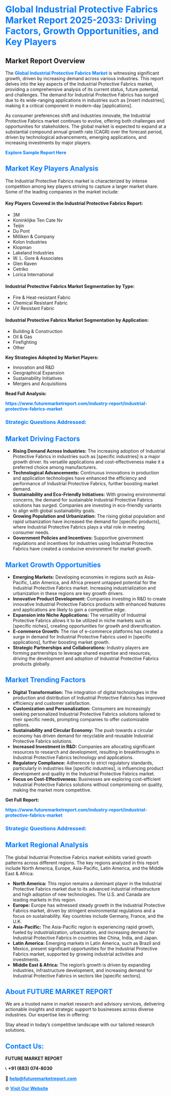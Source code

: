 <h1 style="color: #007BFF;">Global Industrial Protective Fabrics Market Report 2025-2033: Driving Factors, Growth Opportunities, and Key Players</h1>

<section id="overview">
<h2>Market Report Overview</h2>
<p>The <a href="https://www.futuremarketreport.com/industry-report/industrial-protective-fabrics-market" style="color: #007BFF; text-decoration: none;"><strong>Global Industrial Protective Fabrics Market</strong></a> is witnessing significant growth, driven by increasing demand across various industries. This report delves into the key aspects of the Industrial Protective Fabrics market, providing a comprehensive analysis of its current status, future potential, and challenges. The demand for Industrial Protective Fabrics has surged due to its wide-ranging applications in industries such as [insert industries], making it a critical component in modern-day [applications].</p>
<p>As consumer preferences shift and industries innovate, the Industrial Protective Fabrics market continues to evolve, offering both challenges and opportunities for stakeholders. The global market is expected to expand at a substantial compound annual growth rate (CAGR) over the forecast period, driven by technological advancements, emerging applications, and increasing investments by major players.</p>
</section>

<section id="overview">
<p><a href="https://www.futuremarketreport.com/request-sample/reportId=59362" style="color: #007BFF; text-decoration: none;"><strong>Explore Sample Report Here</strong></a></p>
</section>

<section id="key-players">
<h2 style="color: #007BFF;">Market Key Players Analysis</h2>
<p>The Industrial Protective Fabrics market is characterized by intense competition among key players striving to capture a larger market share. Some of the leading companies in the market include:</p>
<h4>Key Players Covered in the Industrial Protective Fabrics Report:</h4>
<ul><li>3M</li><li>Koninklijke Ten Cate Nv</li><li>Teijin</li><li>Du Pont</li><li>Milliken &amp; Company</li><li>Kolon Industries</li><li>Klopman</li><li>Lakeland Industries</li><li>W. L. Gore &amp; Associates</li><li>Glen Raven</li><li>Cetriko</li><li>Lorica International</li></ul>
<h4>Industrial Protective Fabrics Market Segmentation by Type:</h4>
<ul><li>Fire &amp; Heat-resistant Fabric</li><li>Chemical Resistant Fabric</li><li>UV Resistant Fabric</li></ul>

<h4>Industrial Protective Fabrics Market Segmentation by Application:</h4>
<ul><li>Building &amp; Construction</li><li>Oil &amp; Gas</li><li>Firefighting</li><li>Other</li></ul>
<p><strong>Key Strategies Adopted by Market Players:</strong></p>
<ul>
<li>Innovation and R&D</li>
<li>Geographical Expansion</li>
<li>Sustainability Initiatives</li>
<li>Mergers and Acquisitions</li>
</ul>
</section>

<section>
<p><strong>Read Full Analysis: </strong></p><a href="https://www.futuremarketreport.com/industry-report/industrial-protective-fabrics-market" style="color: #007BFF; text-decoration: none;"><strong>https://www.futuremarketreport.com/industry-report/industrial-protective-fabrics-market</strong></a>
<h3 style="color: #007BFF;">Strategic Questions Addressed:</h3>
</section>

<section id="driving-factors">
<h2 style="color: #007BFF;">Market Driving Factors</h2>
<ul>
<li><strong>Rising Demand Across Industries:</strong> The increasing adoption of Industrial Protective Fabrics in industries such as [specific industries] is a major growth driver. Its versatile applications and cost-effectiveness make it a preferred choice among manufacturers.</li>
<li><strong>Technological Advancements:</strong> Continuous innovations in production and application technologies have enhanced the efficiency and performance of Industrial Protective Fabrics, further boosting market demand.</li>
<li><strong>Sustainability and Eco-Friendly Initiatives:</strong> With growing environmental concerns, the demand for sustainable Industrial Protective Fabrics solutions has surged. Companies are investing in eco-friendly variants to align with global sustainability goals.</li>
<li><strong>Growing Population and Urbanization:</strong> The rising global population and rapid urbanization have increased the demand for [specific products], where Industrial Protective Fabrics plays a vital role in meeting consumer needs.</li>
<li><strong>Government Policies and Incentives:</strong> Supportive government regulations and incentives for industries using Industrial Protective Fabrics have created a conducive environment for market growth.</li>
</ul>
</section>

<section id="growth-opportunities">
<h2 style="color: #007BFF;">Market Growth Opportunities</h2>
<ul>
<li><strong>Emerging Markets:</strong> Developing economies in regions such as Asia-Pacific, Latin America, and Africa present untapped potential for the Industrial Protective Fabrics market. Increasing industrialization and urbanization in these regions are key growth drivers.</li>
<li><strong>Innovative Product Development:</strong> Companies investing in R&D to create innovative Industrial Protective Fabrics products with enhanced features and applications are likely to gain a competitive edge.</li>
<li><strong>Expansion into Niche Applications:</strong> The versatility of Industrial Protective Fabrics allows it to be utilized in niche markets such as [specific niches], creating opportunities for growth and diversification.</li>
<li><strong>E-commerce Growth:</strong> The rise of e-commerce platforms has created a surge in demand for Industrial Protective Fabrics used in [specific applications], further boosting market growth.</li>
<li><strong>Strategic Partnerships and Collaborations:</strong> Industry players are forming partnerships to leverage shared expertise and resources, driving the development and adoption of Industrial Protective Fabrics products globally.</li>
</ul>
</section>

<section id="trending-factors">
<h2 style="color: #007BFF;">Market Trending Factors</h2>
<ul>
<li><strong>Digital Transformation:</strong> The integration of digital technologies in the production and distribution of Industrial Protective Fabrics has improved efficiency and customer satisfaction.</li>
<li><strong>Customization and Personalization:</strong> Consumers are increasingly seeking personalized Industrial Protective Fabrics solutions tailored to their specific needs, prompting companies to offer customizable options.</li>
<li><strong>Sustainability and Circular Economy:</strong> The push towards a circular economy has driven demand for recyclable and reusable Industrial Protective Fabrics solutions.</li>
<li><strong>Increased Investment in R&D:</strong> Companies are allocating significant resources to research and development, resulting in breakthroughs in Industrial Protective Fabrics technology and applications.</li>
<li><strong>Regulatory Compliance:</strong> Adherence to strict regulatory standards, particularly in industries like [specific industries], is influencing product development and quality in the Industrial Protective Fabrics market.</li>
<li><strong>Focus on Cost-Effectiveness:</strong> Businesses are exploring cost-efficient Industrial Protective Fabrics solutions without compromising on quality, making the market more competitive.</li>
</ul>
</section>

<section>
<p><strong>Get Full Report: </strong></p><a href="https://www.futuremarketreport.com/industry-report/industrial-protective-fabrics-market" style="color: #007BFF; text-decoration: none;"><strong>https://www.futuremarketreport.com/industry-report/industrial-protective-fabrics-market</strong></a>
<h3 style="color: #007BFF;">Strategic Questions Addressed:</h3>
</section>


<section id="regional-analysis">
<h2 style="color: #007BFF;">Market Regional Analysis</h2>
<p>The global Industrial Protective Fabrics market exhibits varied growth patterns across different regions. The key regions analyzed in this report include North America, Europe, Asia-Pacific, Latin America, and the Middle East & Africa:</p>
<ul>
<li><strong>North America:</strong> This region remains a dominant player in the Industrial Protective Fabrics market due to its advanced industrial infrastructure and high adoption of new technologies. The U.S. and Canada are leading markets in this region.</li>
<li><strong>Europe:</strong> Europe has witnessed steady growth in the Industrial Protective Fabrics market, driven by stringent environmental regulations and a focus on sustainability. Key countries include Germany, France, and the U.K.</li>
<li><strong>Asia-Pacific:</strong> The Asia-Pacific region is experiencing rapid growth, fueled by industrialization, urbanization, and increasing demand for Industrial Protective Fabrics in countries like China, India, and Japan.</li>
<li><strong>Latin America:</strong> Emerging markets in Latin America, such as Brazil and Mexico, present significant opportunities for the Industrial Protective Fabrics market, supported by growing industrial activities and investments.</li>
<li><strong>Middle East & Africa:</strong> The region’s growth is driven by expanding industries, infrastructure development, and increasing demand for Industrial Protective Fabrics in sectors like [specific sectors].</li>
</ul>
</section>

<footer>
<h2 style="color: #007BFF;">About FUTURE MARKET REPORT</h2>
<p>We are a trusted name in market research and advisory services, delivering actionable insights and strategic support to businesses across diverse industries. Our expertise lies in offering:</p>

<p>Stay ahead in today’s competitive landscape with our tailored research solutions.</p>

<h2 style="color: #007BFF;">Contact Us:</h2>
<p><strong>FUTURE MARKET REPORT</strong></p>
<p>📞 <strong>+91 (883) 074-8030</strong></p>
<p>📧 <strong><a href="mailto:help@futuremarketreport.com" style="color: #007BFF;">help@futuremarketreport.com</a></strong></p>
<p>🌐 <strong><a href="https://www.futuremarketreport.com/" style="color: #007BFF;">Visit Our Website</a></strong></p>
</footer>